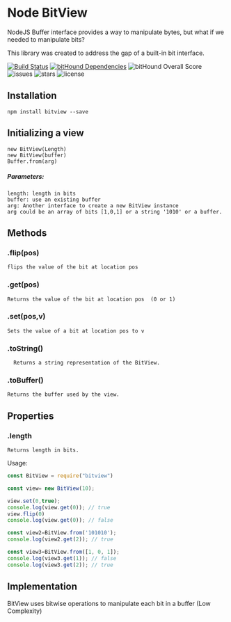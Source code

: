 Node BitView
===============================

NodeJS Buffer interface provides a way to manipulate bytes, but what if we needed to manipulate bits?

This library was created to address the gap of a built-in bit interface.

[![Build Status](https://travis-ci.org/jodevsa/node-bitview.svg?branch=master)](https://travis-ci.org/jodevsa/node-bitview)
[![bitHound Dependencies](https://www.bithound.io/github/jodevsa/node-bitview/badges/dependencies.svg)](https://www.bithound.io/github/jodevsa/node-bitview/master/dependencies/npm)
![bitHound Overall Score](https://www.bithound.io/github/jodevsa/node-bitview/badges/score.svg)
![issues](https://img.shields.io/github/issues/jodevsa/node-bitview.svg)
![stars](https://img.shields.io/github/stars/jodevsa/node-bitview.svg)
![license](https://img.shields.io/github/license/jodevsa/node-bitview.svg)

Installation
-----

`npm install bitview --save`

Initializing a view
-----
    new BitView(Length)
    new BitView(buffer)
    Buffer.from(arg)

##### Parameters:
    length: length in bits
    buffer: use an existing buffer
    arg: Another interface to create a new BitView instance
    arg could be an array of bits [1,0,1] or a string '1010' or a buffer.

Methods
-----    
### .flip(pos)
    flips the value of the bit at location pos
### .get(pos)
    Returns the value of the bit at location pos  (0 or 1)
### .set(pos,v)
    Sets the value of a bit at location pos to v
### .toString()
      Returns a string representation of the BitView.
### .toBuffer()
    Returns the buffer used by the view.
Properties
-----
### .length
    Returns length in bits.

Usage:

```javascript
const BitView = require("bitview")

const view= new BitView(10);

view.set(0,true);
console.log(view.get(0)); // true
view.flip(0)
console.log(view.get(0)); // false

const view2=BitView.from('101010');
console.log(view2.get(2)); // true

const view3=BitView.from([1, 0, 1]);
console.log(view3.get(1)); // false
console.log(view3.get(2)); // true
```
Implementation
----------------------
BitView uses bitwise operations to manipulate each bit in a buffer (Low Complexity)
